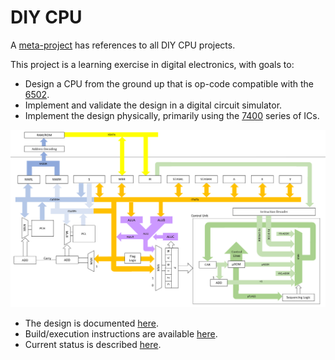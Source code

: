 # DIY CPU

A [meta-project](https://github.com/skagra/diy-cpu-meta) has references to all DIY CPU projects.

This project is a learning exercise in digital electronics, with goals to:

* Design a CPU from the ground up that is op-code compatible with the [6502](https://archive.org/details/mos_microcomputers_programming_manual).
* Implement and validate the design in a digital circuit simulator.
* Implement the design physically, primarily using the [7400](https://en.wikipedia.org/wiki/7400-series_integrated_circuits) series of ICs.

![Overview](docs/architecture/overview.png)

* The design is documented [here](docs/architecture/index.md).
* Build/execution instructions are available [here](docs/build-and-run.md).
* Current status is described [here](docs/status.md).
